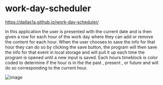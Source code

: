 # work-day-scheduler
https://dallas1a.github.io/work-day-scheduler/

In this application the user is presented with the current date and is then given a row for each hour of the work day where they can add or remove the content for each hour. When the user chooses to save the info for that hour they can do so by clicking the save button, the program will then save the info for that event in local storage and will pull it up each time the program is opened until a new input is saved. Each hours timeblock is color coded to determine if the hour is in the the past , present , or future and will do so corresponding to the current hour. 

![image](https://user-images.githubusercontent.com/100645317/166178755-d4135574-325e-467c-bef3-cee15d6f6d2b.png)
